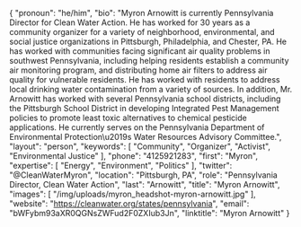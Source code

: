 {
  "pronoun": "he/him",
  "bio": "Myron Arnowitt is currently Pennsylvania Director for Clean Water Action. He has worked for 30 years as a community organizer for a variety of neighborhood, environmental, and social justice organizations in Pittsburgh, Philadelphia, and Chester, PA. He has worked with communities facing significant air quality problems in southwest Pennsylvania, including helping residents establish a community air monitoring program, and distributing home air filters to address air quality for vulnerable residents. He has worked with residents to address local drinking water contamination from a variety of sources. In addition, Mr. Arnowitt has worked with several Pennsylvania school districts, including the Pittsburgh School District in developing Integrated Pest Management policies to promote least toxic alternatives to chemical pesticide applications. He currently serves on the Pennsylvania Department of Environmental Protection\u2019s Water Resources Advisory Committee.",
  "layout": "person",
  "keywords": [
    "Community",
    "Organizer",
    "Activist",
    "Environmental Justice"
  ],
  "phone": "4125921283",
  "first": "Myron",
  "expertise": [
    "Energy",
    "Environment",
    "Politics"
  ],
  "twitter": "@CleanWaterMyron",
  "location": "Pittsburgh, PA",
  "role": "Pennsylvania Director, Clean Water Action",
  "last": "Arnowitt",
  "title": "Myron Arnowitt",
  "images": [
    "/img/uploads/myron_headshot-myron-arnowitt.jpg"
  ],
  "website": "https://cleanwater.org/states/pennsylvania",
  "email": "bWFybm93aXR0QGNsZWFud2F0ZXIub3Jn",
  "linktitle": "Myron Arnowitt"
}
